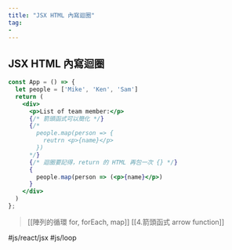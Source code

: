 ```yaml
---
title: "JSX HTML 內寫迴圈"
tag: 
- 
---
```

## JSX HTML 內寫迴圈
```jsx
const App = () => {
  let people = ['Mike', 'Ken', 'Sam']
  return (
    <div>
      <p>List of team member:</p>
      {/* 箭頭函式可以簡化 */}
      {/*
        people.map(person => {
          reutrn <p>{name}</p>
        })
      */}
      {/* 迴圈要記得，return 的 HTML 再包一次 {} */}
      {
        people.map(person => (<p>{name}</p>)
      }
    </div>
  )
};
```
>[[陣列的循環 for, forEach, map]]
>[[4.箭頭函式 arrow function]]

#js/react/jsx #js/loop 